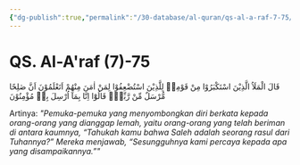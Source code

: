 ```yaml
---
{"dg-publish":true,"permalink":"/30-database/al-quran/qs-al-a-raf-7-75/"}
---
```



# QS. Al-A'raf (7)-75
قَالَ الْمَلَاُ الَّذِيْنَ اسْتَكْبَرُوْا مِنْ قَوْمِهٖ لِلَّذِيْنَ اسْتُضْعِفُوْا لِمَنْ اٰمَنَ مِنْهُمْ اَتَعْلَمُوْنَ اَنَّ صٰلِحًا مُّرْسَلٌ مِّنْ رَّبِّهٖۗ قَالُوْٓا اِنَّا بِمَآ اُرْسِلَ بِهٖ مُؤْمِنُوْنَ 

Artinya: *"Pemuka-pemuka yang menyombongkan diri berkata kepada orang-orang yang dianggap lemah, yaitu orang-orang yang telah beriman di antara kaumnya, “Tahukah kamu bahwa Saleh adalah seorang rasul dari Tuhannya?” Mereka menjawab, “Sesungguhnya kami percaya kepada apa yang disampaikannya.”"*
